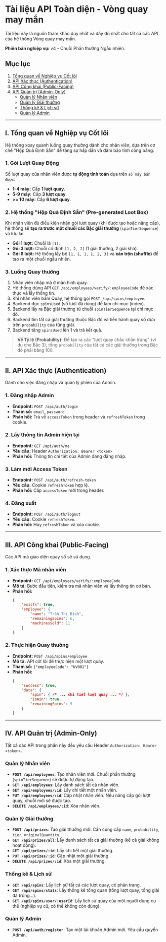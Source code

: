 # Tài liệu API Toàn diện - Vòng quay may mắn

Tài liệu này là nguồn tham khảo duy nhất và đầy đủ nhất cho tất cả các API của hệ thống Vòng quay may mắn.

**Phiên bản nghiệp vụ:** v4 - Chuỗi Phần thưởng Ngẫu nhiên.

## Mục lục
1.  [Tổng quan về Nghiệp vụ Cốt lõi](#i-tổng-quan-về-nghiệp-vụ-cốt-lõi)
2.  [API Xác thực (Authentication)](#ii-api-xác-thực-authentication)
3.  [API Công khai (Public-Facing)](#iii-api-công-khai-public-facing)
4.  [API Quản trị (Admin-Only)](#iv-api-quản-trị-admin-only)
    -   [Quản lý Nhân viên](#quản-lý-nhân-viên)
    -   [Quản lý Giải thưởng](#quản-lý-giải-thưởng)
    -   [Thống kê & Lịch sử](#thống-kê--lịch-sử)
    -   [Quản lý Admin](#quản-lý-admin)

---

## I. Tổng quan về Nghiệp vụ Cốt lõi

Hệ thống xoay quanh luồng quay thưởng dành cho nhân viên, dựa trên cơ chế "Hộp Quà Định Sẵn" để tăng sự hấp dẫn và đảm bảo tính công bằng.

### 1. Gói Lượt Quay Động
Số lượt quay của nhân viên được **tự động tính toán** dựa trên `số máy bán được`:
-   **1-4 máy:** Cấp **1 lượt quay**.
-   **5-9 máy:** Cấp **3 lượt quay**.
-   **>= 10 máy:** Cấp **6 lượt quay**.

### 2. Hệ thống "Hộp Quà Định Sẵn" (Pre-generated Loot Box)
Khi nhân viên đủ điều kiện nhận gói lượt quay (khi được tạo hoặc nâng cấp), hệ thống sẽ **tạo ra trước một chuỗi các Bậc giải thưởng** (`spinTierSequence`) và lưu lại.
-   **Gói 1 lượt:** Chuỗi là `[1]`.
-   **Gói 3 lượt:** Chuỗi cố định `[1, 2, 2]` (1 giải thường, 2 giải khá).
-   **Gói 6 lượt:** Hệ thống lấy bộ `[1, 1, 1, 1, 2, 3]` và **xáo trộn (shuffle)** để tạo ra một chuỗi ngẫu nhiên.

### 3. Luồng Quay thưởng
1.  Nhân viên nhập mã ở màn hình quay.
2.  Hệ thống dùng API `GET /api/employees/verify/:employeeCode` để xác thực và lấy thông tin.
3.  Khi nhân viên bấm Quay, hệ thống gọi `POST /api/spins/employee`.
4.  Backend đọc `spinsUsed` (số lượt đã dùng) để làm chỉ mục (index).
5.  Backend lấy ra Bậc giải thưởng từ chuỗi `spinTierSequence` tại chỉ mục đó.
6.  Backend tìm tất cả giải thưởng thuộc Bậc đó và tiến hành quay số dựa trên `probability` của từng giải.
7.  Backend tăng `spinsUsed` lên 1 và trả kết quả.

> **Về Tỷ lệ (Probability):** Để tạo ra các "lượt quay chắc chắn trúng" (ví dụ cho Bậc 3), tổng `probability` của tất cả các giải thưởng trong Bậc đó phải bằng 100.

---

## II. API Xác thực (Authentication)
Dành cho việc đăng nhập và quản lý phiên của Admin.

### 1. Đăng nhập Admin
-   **Endpoint:** `POST /api/auth/login`
-   **Tham số:** `email`, `password`
-   **Phản hồi:** Trả về `accessToken` trong header và `refreshToken` trong cookie.

### 2. Lấy thông tin Admin hiện tại
-   **Endpoint:** `GET /api/auth/me`
-   **Yêu cầu:** Header `Authorization: Bearer <token>`
-   **Phản hồi:** Thông tin chi tiết của Admin đang đăng nhập.

### 3. Làm mới Access Token
-   **Endpoint:** `POST /api/auth/refresh-token`
-   **Yêu cầu:** Cookie `refreshToken` hợp lệ.
-   **Phản hồi:** Cấp `accessToken` mới trong header.

### 4. Đăng xuất
-   **Endpoint:** `POST /api/auth/logout`
-   **Yêu cầu:** Cookie `refreshToken`.
-   **Phản hồi:** Hủy `refreshToken` và xóa cookie.

---

## III. API Công khai (Public-Facing)
Các API mà giao diện quay số sẽ sử dụng.

### 1. Xác thực Mã nhân viên
-   **Endpoint:** `GET /api/employees/verify/:employeeCode`
-   **Mô tả:** Bước đầu tiên, kiểm tra mã nhân viên và lấy thông tin cơ bản.
-   **Phản hồi:**
    ```json
    {
        "exists": true,
        "employee": {
            "name": "Trần Thị Bích",
            "remainingSpins": 6,
            "machinesSold": 11
        }
    }
    ```

### 2. Thực hiện Quay thưởng
-   **Endpoint:** `POST /api/spins/employee`
-   **Mô tả:** API cốt lõi để thực hiện một lượt quay.
-   **Tham số:** `{"employeeCode": "NV001"}`
-   **Phản hồi:**
    ```json
    {
        "success": true,
        "data": {
            "spin": { /* ... chi tiết lượt quay ... */ },
            "isWin": true,
            "remainingSpins": 5
        }
    }
    ```

---

## IV. API Quản trị (Admin-Only)
Tất cả các API trong phần này đều yêu cầu Header `Authorization: Bearer <token>`.

### Quản lý Nhân viên
-   **`POST /api/employees`**: Tạo nhân viên mới. Chuỗi phần thưởng (`spinTierSequence`) sẽ được tự động tạo.
-   **`GET /api/employees`**: Lấy danh sách tất cả nhân viên.
-   **`GET /api/employees/:id`**: Lấy chi tiết một nhân viên.
-   **`PUT /api/employees/:id`**: Cập nhật nhân viên. Nếu nâng cấp gói lượt quay, chuỗi mới sẽ được tạo.
-   **`DELETE /api/employees/:id`**: Xóa nhân viên.

### Quản lý Giải thưởng
-   **`POST /api/prizes`**: Tạo giải thưởng mới. Cần cung cấp `name`, `probability`, `tier`, `originalQuantity`.
-   **`GET /api/prizes/all`**: Lấy danh sách tất cả giải thưởng (kể cả giải không hoạt động).
-   **`GET /api/prizes/:id`**: Lấy chi tiết một giải thưởng.
-   **`PUT /api/prizes/:id`**: Cập nhật một giải thưởng.
-   **`DELETE /api/prizes/:id`**: Xóa một giải thưởng.

### Thống kê & Lịch sử
-   **`GET /api/spins`**: Lấy lịch sử tất cả các lượt quay, có phân trang.
-   **`GET /api/spins/stats`**: Lấy thống kê tổng quan (tổng lượt quay, tổng giải đã trúng...).
-   **`GET /api/spins/user/:userId`**: Lấy lịch sử quay của một người dùng cụ thể (nghiệp vụ cũ, có thể không còn dùng).

### Quản lý Admin
-   **`POST /api/auth/register`**: Tạo một tài khoản Admin mới. Yêu cầu quyền Admin. 